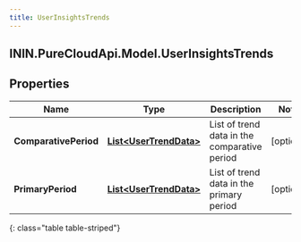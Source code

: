 ```yaml
---
title: UserInsightsTrends
---
```

## ININ.PureCloudApi.Model.UserInsightsTrends

## Properties

|Name | Type | Description | Notes|
|------------ | ------------- | ------------- | -------------|
| **ComparativePeriod** | [**List&lt;UserTrendData&gt;**](UserTrendData.html) | List of trend data in the comparative period | [optional] |
| **PrimaryPeriod** | [**List&lt;UserTrendData&gt;**](UserTrendData.html) | List of trend data in the primary period | [optional] |
{: class="table table-striped"}


